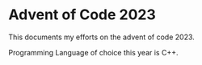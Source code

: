 # Advent of Code 2023

This documents my efforts on the advent of code 2023.

Programming Language of choice this year is C++.
